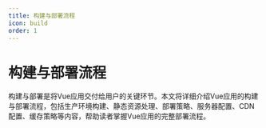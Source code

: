 ```yaml
---
title: 构建与部署流程
icon: build
order: 1
---
```


# 构建与部署流程

构建与部署是将Vue应用交付给用户的关键环节。本文将详细介绍Vue应用的构建与部署流程，包括生产环境构建、静态资源处理、部署策略、服务器配置、CDN配置、缓存策略等内容，帮助读者掌握Vue应用的完整部署流程。

